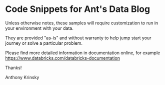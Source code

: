 # Code Snippets for Ant's Data Blog

Unless otherwise notes, these samples will require customization to run in your environment with your data.  

They are provided "as-is" and without warranty to help jump start your journey or solve a particular problem.

Please find more detailed information in documentation online, for example https://www.databricks.com/databricks-documentation

Thanks!

Anthony Krinsky